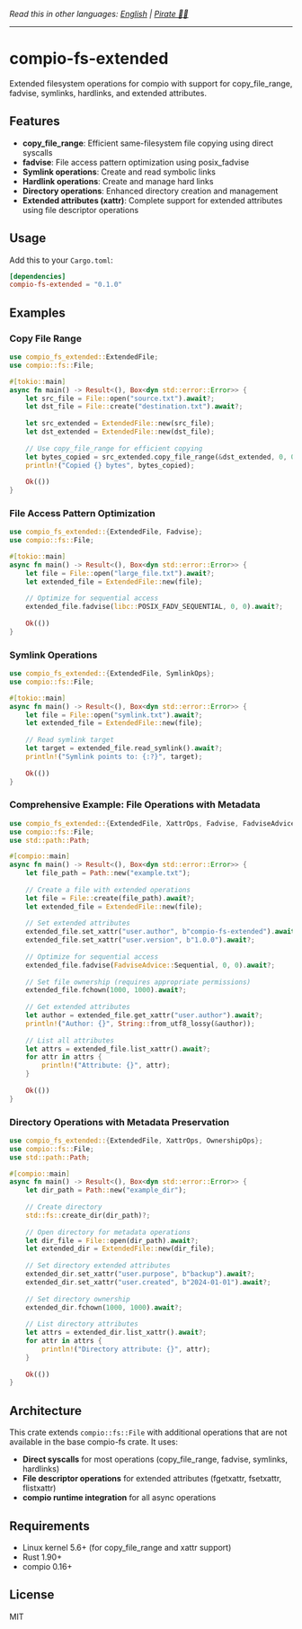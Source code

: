 *Read this in other languages: [English](README.md) | [Pirate 🏴‍☠️](docs/pirate/README.pirate.md)*

---

# compio-fs-extended

Extended filesystem operations for compio with support for copy_file_range, fadvise, symlinks, hardlinks, and extended attributes.

## Features

- **copy_file_range**: Efficient same-filesystem file copying using direct syscalls
- **fadvise**: File access pattern optimization using posix_fadvise
- **Symlink operations**: Create and read symbolic links
- **Hardlink operations**: Create and manage hard links
- **Directory operations**: Enhanced directory creation and management
- **Extended attributes (xattr)**: Complete support for extended attributes using file descriptor operations

## Usage

Add this to your `Cargo.toml`:

```toml
[dependencies]
compio-fs-extended = "0.1.0"
```

## Examples

### Copy File Range

```rust
use compio_fs_extended::ExtendedFile;
use compio::fs::File;

#[tokio::main]
async fn main() -> Result<(), Box<dyn std::error::Error>> {
    let src_file = File::open("source.txt").await?;
    let dst_file = File::create("destination.txt").await?;
    
    let src_extended = ExtendedFile::new(src_file);
    let dst_extended = ExtendedFile::new(dst_file);
    
    // Use copy_file_range for efficient copying
    let bytes_copied = src_extended.copy_file_range(&dst_extended, 0, 0, 1024).await?;
    println!("Copied {} bytes", bytes_copied);
    
    Ok(())
}
```

### File Access Pattern Optimization

```rust
use compio_fs_extended::{ExtendedFile, Fadvise};
use compio::fs::File;

#[tokio::main]
async fn main() -> Result<(), Box<dyn std::error::Error>> {
    let file = File::open("large_file.txt").await?;
    let extended_file = ExtendedFile::new(file);
    
    // Optimize for sequential access
    extended_file.fadvise(libc::POSIX_FADV_SEQUENTIAL, 0, 0).await?;
    
    Ok(())
}
```

### Symlink Operations

```rust
use compio_fs_extended::{ExtendedFile, SymlinkOps};
use compio::fs::File;

#[tokio::main]
async fn main() -> Result<(), Box<dyn std::error::Error>> {
    let file = File::open("symlink.txt").await?;
    let extended_file = ExtendedFile::new(file);
    
    // Read symlink target
    let target = extended_file.read_symlink().await?;
    println!("Symlink points to: {:?}", target);
    
    Ok(())
}
```

### Comprehensive Example: File Operations with Metadata

```rust
use compio_fs_extended::{ExtendedFile, XattrOps, Fadvise, FadviseAdvice, OwnershipOps};
use compio::fs::File;
use std::path::Path;

#[compio::main]
async fn main() -> Result<(), Box<dyn std::error::Error>> {
    let file_path = Path::new("example.txt");
    
    // Create a file with extended operations
    let file = File::create(file_path).await?;
    let extended_file = ExtendedFile::new(file);
    
    // Set extended attributes
    extended_file.set_xattr("user.author", b"compio-fs-extended").await?;
    extended_file.set_xattr("user.version", b"1.0.0").await?;
    
    // Optimize for sequential access
    extended_file.fadvise(FadviseAdvice::Sequential, 0, 0).await?;
    
    // Set file ownership (requires appropriate permissions)
    extended_file.fchown(1000, 1000).await?;
    
    // Get extended attributes
    let author = extended_file.get_xattr("user.author").await?;
    println!("Author: {}", String::from_utf8_lossy(&author));
    
    // List all attributes
    let attrs = extended_file.list_xattr().await?;
    for attr in attrs {
        println!("Attribute: {}", attr);
    }
    
    Ok(())
}
```

### Directory Operations with Metadata Preservation

```rust
use compio_fs_extended::{ExtendedFile, XattrOps, OwnershipOps};
use compio::fs::File;
use std::path::Path;

#[compio::main]
async fn main() -> Result<(), Box<dyn std::error::Error>> {
    let dir_path = Path::new("example_dir");
    
    // Create directory
    std::fs::create_dir(dir_path)?;
    
    // Open directory for metadata operations
    let dir_file = File::open(dir_path).await?;
    let extended_dir = ExtendedFile::new(dir_file);
    
    // Set directory extended attributes
    extended_dir.set_xattr("user.purpose", b"backup").await?;
    extended_dir.set_xattr("user.created", b"2024-01-01").await?;
    
    // Set directory ownership
    extended_dir.fchown(1000, 1000).await?;
    
    // List directory attributes
    let attrs = extended_dir.list_xattr().await?;
    for attr in attrs {
        println!("Directory attribute: {}", attr);
    }
    
    Ok(())
}
```

## Architecture

This crate extends `compio::fs::File` with additional operations that are not available in the base compio-fs crate. It uses:

- **Direct syscalls** for most operations (copy_file_range, fadvise, symlinks, hardlinks)
- **File descriptor operations** for extended attributes (fgetxattr, fsetxattr, flistxattr)
- **compio runtime integration** for all async operations

## Requirements

- Linux kernel 5.6+ (for copy_file_range and xattr support)
- Rust 1.90+
- compio 0.16+

## License

MIT
